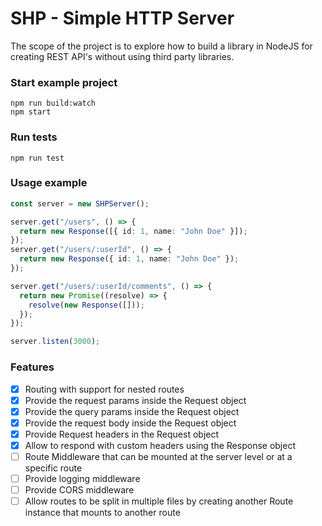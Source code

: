 # SHP - Simple HTTP Server

The scope of the project is to explore how to build a library in NodeJS for creating REST API's without using third party libraries.

### Start example project

```
npm run build:watch
npm start
```

### Run tests

```
npm run test
```

### Usage example

```typescript
const server = new SHPServer();

server.get("/users", () => {
  return new Response([{ id: 1, name: "John Doe" }]);
});
server.get("/users/:userId", () => {
  return new Response({ id: 1, name: "John Doe" });
});

server.get("/users/:userId/comments", () => {
  return new Promise((resolve) => {
    resolve(new Response([]));
  });
});

server.listen(3000);
```

### Features

- [x] Routing with support for nested routes
- [x] Provide the request params inside the Request object
- [x] Provide the query params inside the Request object
- [x] Provide the request body inside the Request object
- [x] Provide Request headers in the Request object
- [x] Allow to respond with custom headers using the Response object
- [ ] Route Middleware that can be mounted at the server level or at a specific route
- [ ] Provide logging middleware
- [ ] Provide CORS middleware
- [ ] Allow routes to be split in multiple files by creating another Route instance that mounts to another route
